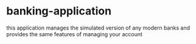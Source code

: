 # banking-application
this application manages the simulated version of any modern banks and provides the same features of managing your account 
